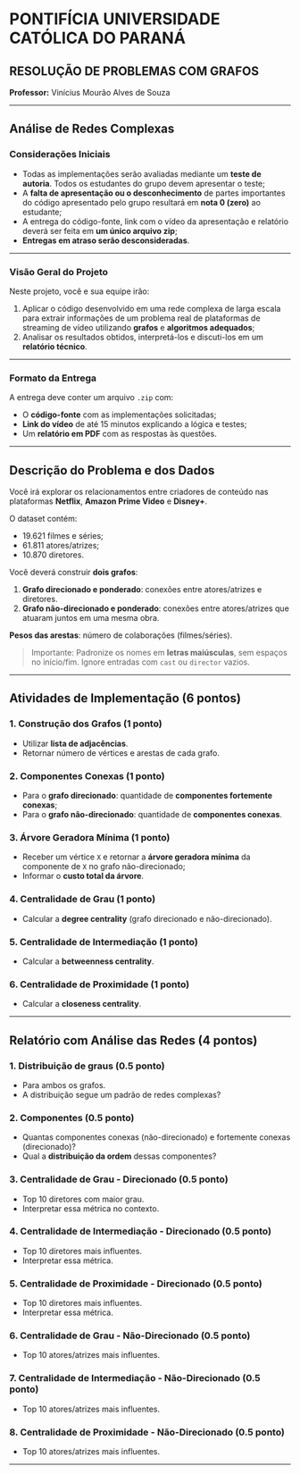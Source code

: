 # PONTIFÍCIA UNIVERSIDADE CATÓLICA DO PARANÁ

## RESOLUÇÃO DE PROBLEMAS COM GRAFOS

**Professor:** Vinícius Mourão Alves de Souza

---

## Análise de Redes Complexas

### Considerações Iniciais


- Todas as implementações serão avaliadas mediante um **teste de autoria**. Todos os estudantes do grupo devem apresentar o teste;
- A **falta de apresentação ou o desconhecimento** de partes importantes do código apresentado pelo grupo resultará em **nota 0 (zero)** ao estudante;
- A entrega do código-fonte, link com o vídeo da apresentação e relatório deverá ser feita em **um único arquivo zip**;
- **Entregas em atraso serão desconsideradas**.

---

### Visão Geral do Projeto

Neste projeto, você e sua equipe irão:

1. Aplicar o código desenvolvido em uma rede complexa de larga escala para extrair informações de um problema real de plataformas de streaming de vídeo utilizando **grafos** e **algoritmos adequados**;
2. Analisar os resultados obtidos, interpretá-los e discuti-los em um **relatório técnico**.

---

### Formato da Entrega

A entrega deve conter um arquivo `.zip` com:

- O **código-fonte** com as implementações solicitadas;
- **Link do vídeo** de até 15 minutos explicando a lógica e testes;
- Um **relatório em PDF** com as respostas às questões.

---

## Descrição do Problema e dos Dados

Você irá explorar os relacionamentos entre criadores de conteúdo nas plataformas **Netflix**, **Amazon Prime Video** e **Disney+**.

O dataset contém:

- 19.621 filmes e séries;
- 61.811 atores/atrizes;
- 10.870 diretores.

Você deverá construir **dois grafos**:

1. **Grafo direcionado e ponderado**: conexões entre atores/atrizes e diretores.
2. **Grafo não-direcionado e ponderado**: conexões entre atores/atrizes que atuaram juntos em uma mesma obra.

**Pesos das arestas**: número de colaborações (filmes/séries).

> Importante: Padronize os nomes em **letras maiúsculas**, sem espaços no início/fim. Ignore entradas com `cast` ou `director` vazios.

---

## Atividades de Implementação (6 pontos)

### 1. Construção dos Grafos (1 ponto)

- Utilizar **lista de adjacências**.
- Retornar número de vértices e arestas de cada grafo.

### 2. Componentes Conexas (1 ponto)

- Para o **grafo direcionado**: quantidade de **componentes fortemente conexas**;
- Para o **grafo não-direcionado**: quantidade de **componentes conexas**.

### 3. Árvore Geradora Mínima (1 ponto)

- Receber um vértice `X` e retornar a **árvore geradora mínima** da componente de `X` no grafo não-direcionado;
- Informar o **custo total da árvore**.

### 4. Centralidade de Grau (1 ponto)

- Calcular a **degree centrality** (grafo direcionado e não-direcionado).

### 5. Centralidade de Intermediação (1 ponto)

- Calcular a **betweenness centrality**.

### 6. Centralidade de Proximidade (1 ponto)

- Calcular a **closeness centrality**.

---

## Relatório com Análise das Redes (4 pontos)

### 1. Distribuição de graus (0.5 ponto)

- Para ambos os grafos.
- A distribuição segue um padrão de redes complexas?

### 2. Componentes (0.5 ponto)

- Quantas componentes conexas (não-direcionado) e fortemente conexas (direcionado)?
- Qual a **distribuição da ordem** dessas componentes?

### 3. Centralidade de Grau - Direcionado (0.5 ponto)

- Top 10 diretores com maior grau.
- Interpretar essa métrica no contexto.

### 4. Centralidade de Intermediação - Direcionado (0.5 ponto)

- Top 10 diretores mais influentes.
- Interpretar essa métrica.

### 5. Centralidade de Proximidade - Direcionado (0.5 ponto)

- Top 10 diretores mais influentes.
- Interpretar essa métrica.

### 6. Centralidade de Grau - Não-Direcionado (0.5 ponto)

- Top 10 atores/atrizes mais influentes.

### 7. Centralidade de Intermediação - Não-Direcionado (0.5 ponto)

- Top 10 atores/atrizes mais influentes.

### 8. Centralidade de Proximidade - Não-Direcionado (0.5 ponto)

- Top 10 atores/atrizes mais influentes.

---
